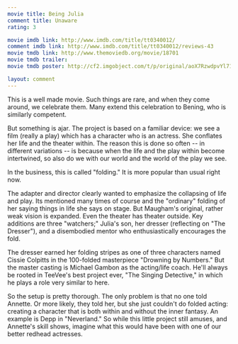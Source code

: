 ```yaml
---
movie title: Being Julia
comment title: Unaware
rating: 3

movie imdb link: http://www.imdb.com/title/tt0340012/
comment imdb link: http://www.imdb.com/title/tt0340012/reviews-43
movie tmdb link: http://www.themoviedb.org/movie/18701
movie tmdb trailer: 
movie tmdb poster: http://cf2.imgobject.com/t/p/original/aoX7RzwdpvYl71OQGy1mcoBtiuN.jpg

layout: comment
---
```


This is a well made movie. Such things are rare, and when they come around, we celebrate them. Many extend this celebration to Bening, who is similarly competent.

But something is ajar. The project is based on a familiar device: we see a film (really a play) which has a character who is an actress. She conflates her life and the theater within. The reason this is done so often -- in different variations -- is because when the life and the play within become intertwined, so also do we with our world and the world of the play we see.

In the business, this is called "folding." It is more popular than usual right now.

The adapter and director clearly wanted to emphasize the collapsing of life and play. Its mentioned many times of course and the "ordinary" folding of her saying things in life she says on stage. But Maugham's original, rather weak vision is expanded. Even the theater has theater outside. Key additions are three "watchers;" Julia's son, her dresser (reflecting on "The Dresser"), and a disembodied mentor who enthusiastically encourages the fold.

The dresser earned her folding stripes as one of three characters named Cissie Colpitts in the 100-folded masterpiece "Drowning by Numbers." But the master casting is Michael Gambon as the acting/life coach. He'll always be rooted in TeeVee's best project ever, "The Singing Detective," in which he plays a role very similar to here.

So the setup is pretty thorough. The only problem is that no one told Annette. Or more likely, they told her, but she just couldn't do folded acting: creating a character that is both within and without the inner fantasy. An example is Depp in "Neverland." So while this little project still amuses, and Annette's skill shows, imagine what this would have been with one of our better redhead actresses.